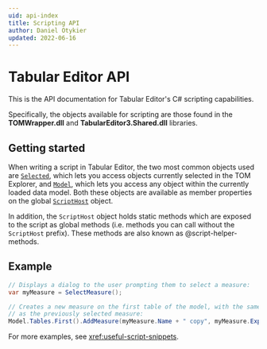 ```yaml
---
uid: api-index
title: Scripting API
author: Daniel Otykier
updated: 2022-06-16
---
```


# Tabular Editor API

This is the API documentation for Tabular Editor's C# scripting capabilities.

Specifically, the objects available for scripting are those found in the **TOMWrapper.dll** and **TabularEditor3.Shared.dll** libraries.

## Getting started

When writing a script in Tabular Editor, the two most common objects used are [`Selected`](xref:TabularEditor.Shared.Interaction.Selection), which lets you access objects currently selected in the TOM Explorer, and [`Model`](xref:TabularEditor.TOMWrapper.Model), which lets you access any object within the currently loaded data model. Both these objects are available as member properties on the global [`ScriptHost`](xref:TabularEditor.Shared.Scripting.ScriptHost) object.

In addition, the `ScriptHost` object holds static methods which are exposed to the script as global methods (i.e. methods you can call without the `ScriptHost` prefix). These methods are also known as @script-helper-methods.

## Example

```csharp
// Displays a dialog to the user prompting them to select a measure:
var myMeasure = SelectMeasure();

// Creates a new measure on the first table of the model, with the same name and expression
// as the previously selected measure:
Model.Tables.First().AddMeasure(myMeasure.Name + " copy", myMeasure.Expression);
```

For more examples, see <xref:useful-script-snippets>.
